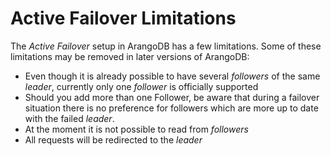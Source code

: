 # Active Failover Limitations

The _Active Failover_ setup in ArangoDB has a few limitations. Some of these limitations may be removed in later versions of ArangoDB:

- Even though it is already possible to have several _followers_ of the same _leader_, currently only one _follower_ is officially supported
- Should you add more than one Follower, be aware that during a failover situation there is no preference for followers
  which are more up to date with the failed _leader_.
- At the moment it is not possible to read from _followers_
- All requests will be redirected to the _leader_